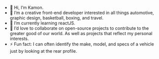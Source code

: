 - 👋 Hi, I’m Kamon.
- 👀 I’m a creative front-end developer interested in all things automotive, graphic design, basketball, boxing, and travel.
- 🌱 I’m currently learning reactJS.
- 💞️ I’d love to collaborate on open-source projects to contribute to the greater good of our world. As well as projects that reflect my personal interests.
- ⚡ Fun fact: I can often identify the make, model, and specs of a vehicle just by looking at the rear profile.

<!---
KamonWest/KamonWest is a ✨ special ✨ repository because its `README.md` (this file) appears on your GitHub profile.
You can click the Preview link to take a look at your changes.
--->
